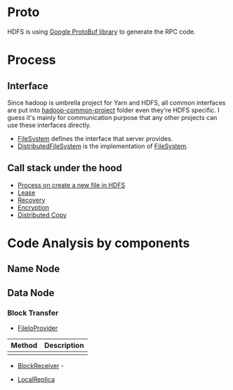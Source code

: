 # Proto

HDFS is using [Google ProtoBuf library](https://developers.google.com/protocol-buffers/) to generate the RPC code.

# Process

## Interface

Since hadoop is umbrella project for Yarn and HDFS, all common interfaces are put into [hadoop-common-project](https://github.com/apache/hadoop/blob/trunk/hadoop-common-project) folder even they're HDFS specific. I guess it's mainly for communication purpose that any other projects can use these interfaces directly.

* [FileSystem](https://github.com/apache/hadoop/blob/trunk/hadoop-common-project/hadoop-common/src/main/java/org/apache/hadoop/fs/FileSystem.java) defines the interface that server provides.
* [DistributedFileSystem](https://github.com/apache/hadoop/blob/trunk/hadoop-hdfs-project/hadoop-hdfs-client/src/main/java/org/apache/hadoop/hdfs/DistributedFileSystem.java) is the implementation of [FileSystem](https://github.com/apache/hadoop/blob/trunk/hadoop-common-project/hadoop-common/src/main/java/org/apache/hadoop/fs/FileSystem.java).

## Call stack under the hood

* [Process on create a new file in HDFS](./Create_File.md)
* [Lease](./Lease.md)
* [Recovery](./Recovery.md)
* [Encryption](./Encryption.md)
* [Distributed Copy](./DistCP.md)

# Code Analysis by components

## Name Node

## Data Node

### Block Transfer


* [FileIoProvider](https://github.com/apache/hadoop/blob/trunk/hadoop-hdfs-project/hadoop-hdfs/src/main/java/org/apache/hadoop/hdfs/server/datanode/FileIoProvider.java)

|Method             |Description    |
|-------------------|---------------|
|||

* [BlockReceiver](https://github.com/apache/hadoop/blob/trunk/hadoop-hdfs-project/hadoop-hdfs/src/main/java/org/apache/hadoop/hdfs/server/datanode/BlockReceiver.java) - 

* [LocalReplica](https://github.com/apache/hadoop/blob/trunk/hadoop-hdfs-project/hadoop-hdfs/src/main/java/org/apache/hadoop/hdfs/server/datanode/LocalReplica.java)
 
